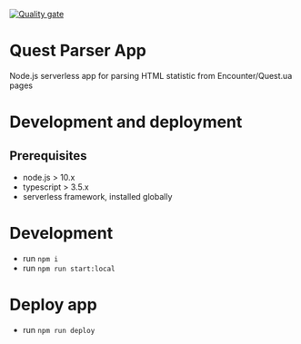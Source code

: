 [![Quality gate](https://sonarcloud.io/api/project_badges/quality_gate?project=SergioV85_quest-stat-parser)](https://sonarcloud.io/dashboard?id=SergioV85_quest-stat-parser)

# Quest Parser App
Node.js serverless app for parsing HTML statistic from Encounter/Quest.ua pages

# Development and deployment
## Prerequisites
- node.js > 10.x
- typescript > 3.5.x
- serverless framework, installed globally

# Development
- run `npm i`
- run `npm run start:local`

# Deploy app
- run `npm run deploy`
